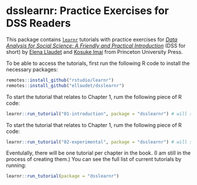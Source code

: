 # dsslearnr: Practice Exercises for DSS Readers

This package contains [`learnr`](https://rstudio.github.io/learnr/index.html) tutorials with practice exercises for [*Data Analysis for Social Science: A Friendly and Practical Introduction*](https://press.princeton.edu/books/paperback/9780691199436/data-analysis-for-social-science) (DSS for short) by [Elena Llaudet](https://scholar.harvard.edu/ellaudet) and [Kosuke Imai](https://imai.fas.harvard.edu/) from Princeton University Press. 

To be able to access the tutorials, first run the following R code to install the necessary packages:

``` r
remotes::install_github("rstudio/learnr")
remotes::install_github("ellaudet/dsslearnr")
```

To start the tutorial that relates to Chapter 1, rum the following piece of R code:

``` r
learnr::run_tutorial("01-introduction", package = "dsslearnr") # will start the tutorial for chapter 1
```

To start the tutorial that relates to Chapter 1, rum the following piece of R code:

``` r
learnr::run_tutorial("02-experimental", package = "dsslearnr") # will start the tutorial for chapter 2
```

Eventulally, there will be one tutorial per chapter in the book.  (I am still in the process of creating them.) You can see the full list of current tutorials by running:

``` r
learnr::run_tutorial(package = "dsslearnr")
```




